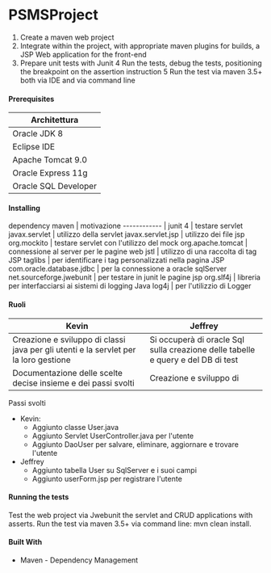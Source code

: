 # PSMSProject


1. Create a maven web project
2. Integrate within the project, with appropriate maven plugins for builds, a JSP Web application for the front-end
3.  Prepare unit tests with Junit
4 Run the tests, debug the tests, positioning the breakpoint on the assertion instruction
5 Run the test via maven 3.5+ both via IDE and via command line

#### Prerequisites
Architettura |
------------ |
Oracle JDK 8 |
Eclipse IDE |
Apache Tomcat 9.0 |
Oracle Express 11g |
Oracle SQL Developer |


#### Installing
dependency maven | motivazione
------------ |
junit 4 | testare servlet
javax.servlet | utilizzo della servlet
javax.servlet.jsp | utilizzo dei file jsp
org.mockito | testare servlet con l'utilizzo del mock
org.apache.tomcat | connessione al server per le pagine web
jstl | utilizzo di una raccolta di tag JSP
taglibs | per identificare i tag personalizzati nella pagina JSP
com.oracle.database.jdbc | per la connessione a oracle sqlServer
net.sourceforge.jwebunit | per testare in junit le pagine jsp
org.slf4j | libreria per interfacciarsi ai sistemi di logging Java
log4j | per l'utilizzio di Logger

#### Ruoli
Kevin | Jeffrey
------------ | -----------
Creazione e sviluppo di classi java per gli utenti e la servlet per la loro gestione  | Si occuperà di oracle Sql sulla creazione delle tabelle e query e del DB di test
Documentazione delle scelte decise insieme e dei passi svolti | Creazione e sviluppo di | Creazione e sviluppo del progetto front-end: form e liste.

Passi svolti
- Kevin:
  - Aggiunto classe User.java
  - Aggiunto Servlet UserController.java per l'utente
  - Aggiunto DaoUser per salvare, eliminare, aggiornare e trovare l'utente
- Jeffrey
  - Aggiunto tabella User su SqlServer e i suoi campi
  - Aggiunto userForm.jsp per registrare l'utente

#### Running the tests
Test the web project via Jwebunit the servlet and CRUD applications with asserts.
Run the test via maven 3.5+ via command line: mvn clean install.

#### Built With
* Maven - Dependency Management
